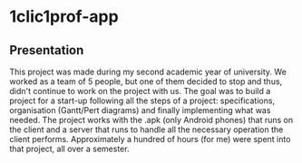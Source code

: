 # 1clic1prof-app

## Presentation

This project was made during my second academic year of university. We worked as a team of 5 people, but one of them decided to stop and thus, didn't continue to work on the project with us.
The goal was to build a project for a start-up following all the steps of a project: specifications, organisation (Gantt/Pert diagrams) and finally implementing what was needed.
The project works with the .apk (only Android phones) that runs on the client and a server that runs to handle all the necessary operation the client performs.
Approximately a hundred of hours (for me) were spent into that project, all over a semester.
